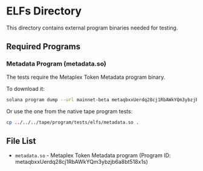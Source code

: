 # ELFs Directory

This directory contains external program binaries needed for testing.

## Required Programs

### Metadata Program (metadata.so)

The tests require the Metaplex Token Metadata program binary.

To download it:

```bash
solana program dump --url mainnet-beta metaqbxxUerdq28cj1RbAWkYQm3ybzjb6a8bt518x1s metadata.so
```

Or use the one from the native tape program tests:

```bash
cp ../../../tape/program/tests/elfs/metadata.so .
```

## File List

- `metadata.so` - Metaplex Token Metadata program (Program ID: metaqbxxUerdq28cj1RbAWkYQm3ybzjb6a8bt518x1s)

